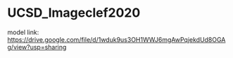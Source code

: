 # UCSD_Imageclef2020

model link: https://drive.google.com/file/d/1wduk9us3OH1WWJ6mgAwPqjekdUd8OGAg/view?usp=sharing

